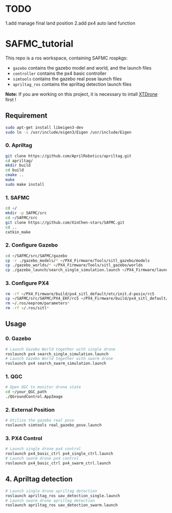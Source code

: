 # TODO
1.add manage final land position
2.add px4 auto land function

# SAFMC_tutorial
This repo is a ros workspace, containing SAFMC rospkgs:
* `gazebo` contains the gazebo model and world, and the launch files
* `controller` contains the px4 basic controller
* `simtools` contains the gazebo real pose launch files
* `apriltag_ros` contains the apriltag detection launch files

**Note:** If you are working on this project, it is necessary to intall [XTDrone](https://github.com/robin-shaun/XTDrone) first !



## Requirement
```bash
sudo apt-get install libeigen3-dev       
sudo ln -s /usr/include/eigen3/Eigen /usr/include/Eigen
```
### 0. Apriltag
```bash
git clone https://github.com/AprilRobotics/apriltag.git
cd apriltag/
mkdir build
cd build
cmake ..
make
sudo make install
```

### 1. SAFMC
```bash
cd ~/
mkdir -p SAFMC/src
cd ~/SAFMC/src
git clone https://github.com/XinChen-stars/SAFMC.git
cd ..
catkin_make
```

### 2. Configure Gazebo
```bash
cd ~/SAFMC/src/SAFMC/gazebo
cp -r ./gazebo_models/* ~/PX4_Firmware/Tools/sitl_gazebo/models
cp ./gazebo_worlds/* ~/PX4_Firmware/Tools/sitl_gazebo/worlds
cp ./gazebo_launch/search_single_simulation.launch ~/PX4_Firmware/launch
```

### 3. Configure PX4
```bash
rm -rf ~/PX4_Firmware/build/px4_sitl_default/etc/init.d-posix/rcS
cp ~/SAFMC/src/SAFMC/PX4_EKF/rcS ~/PX4_Firmware/build/px4_sitl_default/etc/init.d-posix/
rm ~/.ros/eeprom/parameters*
rm -rf ~/.ros/sitl*
```

## Usage

### 0. Gazebo
```bash
# Launch Gazebo World together with single drone
roslaunch px4 search_single_simulation.launch
# Launch Gazebo World together with swarm drone
roslaunch px4 search_swarm_simulation.launch
```

### 1. QGC
```bash
# Open QGC to monitor drone state
cd ~/your_QGC_path
./QGroundControl.AppImage
```

### 2. External Position
```bash
# Utilize the gazebo real pose
roslaunch simtools real_gazebo_pose.launch
```

### 3. PX4 Control
```bash
# Launch single drone px4 control
roslaunch px4_basic_ctrl px4_single_ctrl.launch
# Launch swarm drone px4 control
roslaunch px4_basic_ctrl px4_swarm_ctrl.launch
```

## 4. Apriltag detection
```bash
# Launch single drone apriltag detection
roslaunch apriltag_ros uav_detection_single.launch
# Launch swarm drone apriltag detection
roslaunch apriltag_ros uav_detection_swarm.launch
```



    





